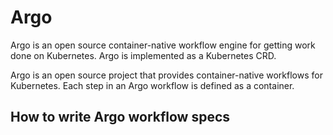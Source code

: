 # Argo 

Argo is an open source container-native workflow engine for getting work done on Kubernetes. Argo is implemented as a Kubernetes CRD.

Argo is an open source project that provides container-native workflows for Kubernetes. Each step in an Argo workflow is defined as a container.

## How to write Argo workflow specs

